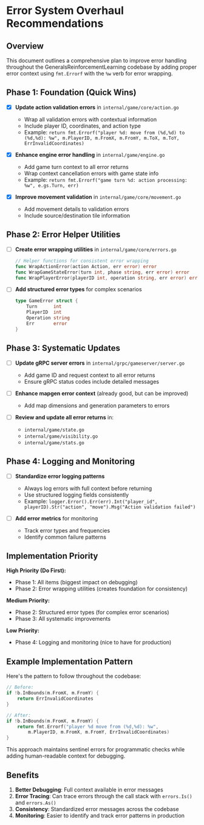 # Error System Overhaul Recommendations

## Overview
This document outlines a comprehensive plan to improve error handling throughout the GeneralsReinforcementLearning codebase by adding proper error context using `fmt.Errorf` with the `%w` verb for error wrapping.

## Phase 1: Foundation (Quick Wins)

- [x] **Update action validation errors** in `internal/game/core/action.go`
  - Wrap all validation errors with contextual information
  - Include player ID, coordinates, and action type
  - Example: `return fmt.Errorf("player %d: move from (%d,%d) to (%d,%d): %w", m.PlayerID, m.FromX, m.FromY, m.ToX, m.ToY, ErrInvalidCoordinates)`

- [x] **Enhance engine error handling** in `internal/game/engine.go`
  - Add game turn context to all error returns
  - Wrap context cancellation errors with game state info
  - Example: `return fmt.Errorf("game turn %d: action processing: %w", e.gs.Turn, err)`

- [x] **Improve movement validation** in `internal/game/core/movement.go`
  - Add movement details to validation errors
  - Include source/destination tile information

## Phase 2: Error Helper Utilities

- [ ] **Create error wrapping utilities** in `internal/game/core/errors.go`
  ```go
  // Helper functions for consistent error wrapping
  func WrapActionError(action Action, err error) error
  func WrapGameStateError(turn int, phase string, err error) error
  func WrapPlayerError(playerID int, operation string, err error) error
  ```

- [ ] **Add structured error types** for complex scenarios
  ```go
  type GameError struct {
      Turn      int
      PlayerID  int
      Operation string
      Err       error
  }
  ```

## Phase 3: Systematic Updates

- [ ] **Update gRPC server errors** in `internal/grpc/gameserver/server.go`
  - Add game ID and request context to all error returns
  - Ensure gRPC status codes include detailed messages

- [ ] **Enhance mapgen error context** (already good, but can be improved)
  - Add map dimensions and generation parameters to errors

- [ ] **Review and update all error returns** in:
  - `internal/game/state.go`
  - `internal/game/visibility.go`
  - `internal/game/stats.go`

## Phase 4: Logging and Monitoring

- [ ] **Standardize error logging patterns**
  - Always log errors with full context before returning
  - Use structured logging fields consistently
  - Example: `logger.Error().Err(err).Int("player_id", playerID).Str("action", "move").Msg("Action validation failed")`

- [ ] **Add error metrics** for monitoring
  - Track error types and frequencies
  - Identify common failure patterns

## Implementation Priority

**High Priority (Do First):**
- Phase 1: All items (biggest impact on debugging)
- Phase 2: Error wrapping utilities (creates foundation for consistency)

**Medium Priority:**
- Phase 2: Structured error types (for complex error scenarios)
- Phase 3: All systematic improvements

**Low Priority:**
- Phase 4: Logging and monitoring (nice to have for production)

## Example Implementation Pattern

Here's the pattern to follow throughout the codebase:

```go
// Before:
if !b.InBounds(m.FromX, m.FromY) {
    return ErrInvalidCoordinates
}

// After:
if !b.InBounds(m.FromX, m.FromY) {
    return fmt.Errorf("player %d move from (%d,%d): %w", 
        m.PlayerID, m.FromX, m.FromY, ErrInvalidCoordinates)
}
```

This approach maintains sentinel errors for programmatic checks while adding human-readable context for debugging.

## Benefits

1. **Better Debugging**: Full context available in error messages
2. **Error Tracing**: Can trace errors through the call stack with `errors.Is()` and `errors.As()`
3. **Consistency**: Standardized error messages across the codebase
4. **Monitoring**: Easier to identify and track error patterns in production